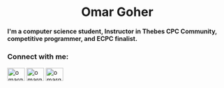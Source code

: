 <h1 align="center">Omar Goher</h1>

**I'm a computer science student, Instructor in Thebes CPC Community, competitive programmer, and ECPC finalist.**

<h3 align="left">Connect with me:</h3>
<p align="left">
<a href="https://linkedin.com/in/omargoher" target="blank"><img align="center" src="https://raw.githubusercontent.com/rahuldkjain/github-profile-readme-generator/master/src/images/icons/Social/linked-in-alt.svg" alt="omargoher" height="30" width="40" /></a>
<a href="https://codeforces.com/profile/omargoher" target="blank"><img align="center" src="https://raw.githubusercontent.com/rahuldkjain/github-profile-readme-generator/master/src/images/icons/Social/codeforces.svg" alt="omargoher" height="30" width="40" /></a>
<a href="https://www.leetcode.com/omargoher" target="blank"><img align="center" src="https://raw.githubusercontent.com/rahuldkjain/github-profile-readme-generator/master/src/images/icons/Social/leet-code.svg" alt="omargoher" height="30" width="40" /></a>
</p>

